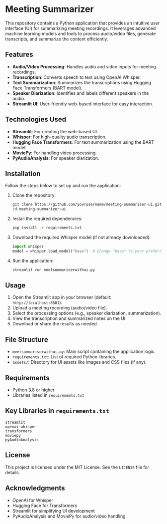 # Meeting Summarizer 

This repository contains a Python application that provides an intuitive user interface (UI) for summarizing meeting recordings. It leverages advanced machine learning models and tools to process audio/video files, generate transcripts, and summarize the content efficiently.

## Features

- **Audio/Video Processing**: Handles audio and video inputs for meeting recordings.
- **Transcription**: Converts speech to text using OpenAI Whisper.
- **Text Summarization**: Summarizes the transcriptions using Hugging Face Transformers (BART model).
- **Speaker Diarization**: Identifies and labels different speakers in the audio.
- **Streamlit UI**: User-friendly web-based interface for easy interaction.

## Technologies Used

- **Streamlit**: For creating the web-based UI.
- **Whisper**: For high-quality audio transcription.
- **Hugging Face Transformers**: For text summarization using the BART model.
- **MoviePy**: For handling video processing.
- **PyAudioAnalysis**: For speaker diarization.

## Installation

Follow the steps below to set up and run the application:

1. Clone the repository:
   ```bash
   git clone https://github.com/yourusername/meeting-summarizer-ui.git
   cd meeting-summarizer-ui
   ```

2. Install the required dependencies:
   ```bash
   pip install -r requirements.txt
   ```

3. Download the required Whisper model (if not already downloaded):
   ```python
   import whisper
   model = whisper.load_model("base")  # Change "base" to your preferred model size
   ```

4. Run the application:
   ```bash
   streamlit run meetsummariserwithui.py
   ```

## Usage

1. Open the Streamlit app in your browser (default: `http://localhost:8501`).
2. Upload a meeting recording (audio/video file).
3. Select the processing options (e.g., speaker diarization, summarization).
4. View the transcription and summarized notes on the UI.
5. Download or share the results as needed.

## File Structure

- `meetsummariserwithui.py`: Main script containing the application logic.
- `requirements.txt`: List of required Python libraries.
- `assets/`: Directory for UI assets like images and CSS files (if any).

## Requirements

- Python 3.8 or higher
- Libraries listed in `requirements.txt`

## Key Libraries in `requirements.txt`

```text
streamlit
openai-whisper
transformers
moviepy
pyAudioAnalysis
```

## License

This project is licensed under the MIT License. See the `LICENSE` file for details.

## Acknowledgments

- OpenAI for Whisper
- Hugging Face for Transformers
- Streamlit for simplifying UI development
- PyAudioAnalysis and MoviePy for audio/video handling

